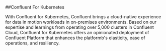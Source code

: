 ##Confluent For Kubernetes

With Confluent for Kubernetes, Confluent brings a cloud-native experience for data in motion workloads in on-premises environments. Based on our expertise and learnings from operating over 5,000 clusters in Confluent Cloud, Confluent for Kubernetes offers an opinionated deployment of Confluent Platform that enhances the platformb's elasticity, ease of operations, and resiliency. 
